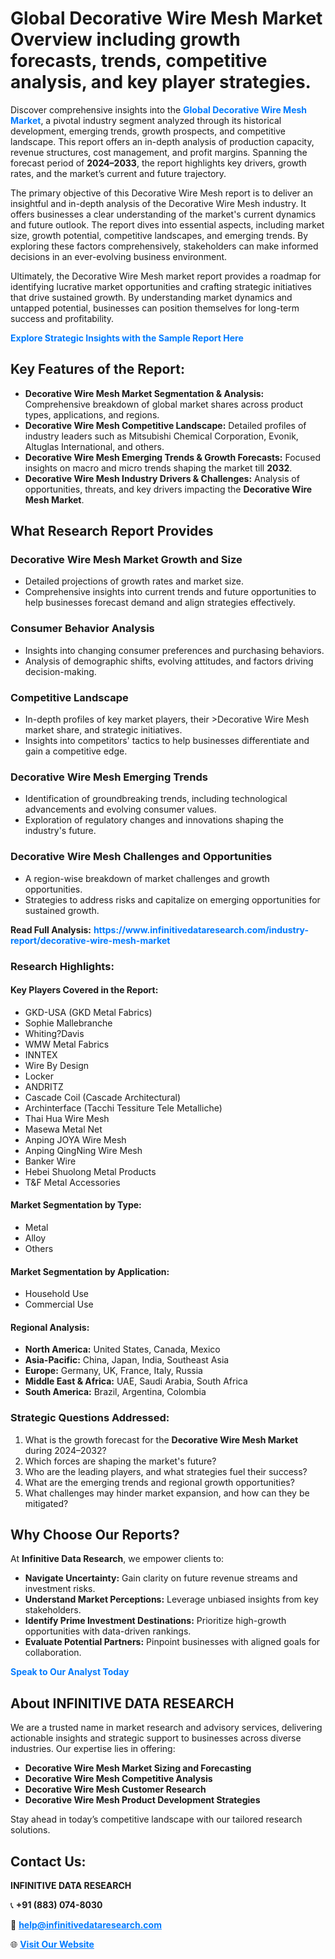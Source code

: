 <h1>Global Decorative Wire Mesh Market Overview including growth forecasts, trends, competitive analysis, and key player strategies.</h1>
<p>
Discover comprehensive insights into the 
<a href="https://www.infinitivedataresearch.com/industry-report/decorative-wire-mesh-market" rel="dofollow" style="color: #007BFF; text-decoration: none;"><strong>Global Decorative Wire Mesh Market</strong></a>, a pivotal industry segment analyzed through its historical development, emerging trends, growth prospects, and competitive landscape. This report offers an in-depth analysis of production capacity, revenue structures, cost management, and profit margins. Spanning the forecast period of <strong>2024–2033</strong>, the report highlights key drivers, growth rates, and the market’s current and future trajectory.
</p>
<p>
The primary objective of this Decorative Wire Mesh report is to deliver an insightful and in-depth analysis of the Decorative Wire Mesh industry. It offers businesses a clear understanding of the market's current dynamics and future outlook. The report dives into essential aspects, including market size, growth potential, competitive landscapes, and emerging trends. By exploring these factors comprehensively, stakeholders can make informed decisions in an ever-evolving business environment.
</p>
<p>
Ultimately, the Decorative Wire Mesh market report provides a roadmap for identifying lucrative market opportunities and crafting strategic initiatives that drive sustained growth. By understanding market dynamics and untapped potential, businesses can position themselves for long-term success and profitability.
</p>
<p>
<a href="https://www.infinitivedataresearch.com/request-sample/reportId=106144" style="color: #007BFF; text-decoration: none;"><strong>Explore Strategic Insights with the Sample Report Here</strong></a>
</p>

<h2>Key Features of the Report:</h2>
<ul>
<li><strong>Decorative Wire Mesh Market Segmentation & Analysis:</strong> Comprehensive breakdown of global market shares across product types, applications, and regions.</li>
<li><strong>Decorative Wire Mesh Competitive Landscape:</strong> Detailed profiles of industry leaders such as Mitsubishi Chemical Corporation, Evonik, Altuglas International, and others.</li>
<li><strong>Decorative Wire Mesh Emerging Trends & Growth Forecasts:</strong> Focused insights on macro and micro trends shaping the market till <strong>2032</strong>.</li>
<li><strong>Decorative Wire Mesh Industry Drivers & Challenges:</strong> Analysis of opportunities, threats, and key drivers impacting the <strong>Decorative Wire Mesh Market</strong>.</li>
</ul>

<h2>What Research Report Provides</h2>
<h3>Decorative Wire Mesh Market Growth and Size</h3>
<ul>
<li>Detailed projections of growth rates and market size.</li>
<li>Comprehensive insights into current trends and future opportunities to help businesses forecast demand and align strategies effectively.</li>
</ul>

<h3>Consumer Behavior Analysis</h3>
<ul>
<li>Insights into changing consumer preferences and purchasing behaviors.</li>
<li>Analysis of demographic shifts, evolving attitudes, and factors driving decision-making.</li>
</ul>

<h3>Competitive Landscape</h3>
<ul>
<li>In-depth profiles of key market players, their >Decorative Wire Mesh market share, and strategic initiatives.</li>
<li>Insights into competitors' tactics to help businesses differentiate and gain a competitive edge.</li>
</ul>

<h3>Decorative Wire Mesh Emerging Trends</h3>
<ul>
<li>Identification of groundbreaking trends, including technological advancements and evolving consumer values.</li>
<li>Exploration of regulatory changes and innovations shaping the industry's future.</li>
</ul>

<h3>Decorative Wire Mesh Challenges and Opportunities</h3>
<ul>
<li>A region-wise breakdown of market challenges and growth opportunities.</li>
<li>Strategies to address risks and capitalize on emerging opportunities for sustained growth.</li>
</ul>
<p><strong>Read Full Analysis:</strong> <a href="https://www.infinitivedataresearch.com/industry-report/decorative-wire-mesh-market" rel="dofollow" style="color: #007BFF; text-decoration: none;"><strong>https://www.infinitivedataresearch.com/industry-report/decorative-wire-mesh-market</strong></a></p>
<h3>Research Highlights:</h3>
<h4>Key Players Covered in the Report:</h4>
<ul><li>GKD-USA (GKD Metal Fabrics)</li><li>Sophie Mallebranche</li><li>Whiting?Davis</li><li>WMW Metal Fabrics</li><li>INNTEX</li><li>Wire By Design</li><li>Locker</li><li>ANDRITZ</li><li>Cascade Coil (Cascade Architectural)</li><li>Archinterface (Tacchi Tessiture Tele Metalliche)</li><li>Thai Hua Wire Mesh</li><li>Masewa Metal Net</li><li>Anping JOYA Wire Mesh</li><li>Anping QingNing Wire Mesh</li><li>Banker Wire</li><li>Hebei Shuolong Metal Products</li><li>T&amp;F Metal Accessories</li></ul>
<h4>Market Segmentation by Type:</h4>
<ul><li>Metal</li><li>Alloy</li><li>Others</li></ul>
<h4>Market Segmentation by Application:</h4>
<ul><li>Household Use</li><li>Commercial Use</li></ul>

<h4>Regional Analysis:</h4>
<ul>
<li><strong>North America:</strong> United States, Canada, Mexico</li>
<li><strong>Asia-Pacific:</strong> China, Japan, India, Southeast Asia</li>
<li><strong>Europe:</strong> Germany, UK, France, Italy, Russia</li>
<li><strong>Middle East & Africa:</strong> UAE, Saudi Arabia, South Africa</li>
<li><strong>South America:</strong> Brazil, Argentina, Colombia</li>
</ul>

<h3>Strategic Questions Addressed:</h3>
<ol>
<li>What is the growth forecast for the <strong>Decorative Wire Mesh Market</strong> during 2024–2032?</li>
<li>Which forces are shaping the market's future?</li>
<li>Who are the leading players, and what strategies fuel their success?</li>
<li>What are the emerging trends and regional growth opportunities?</li>
<li>What challenges may hinder market expansion, and how can they be mitigated?</li>
</ol>

<h2>Why Choose Our Reports?</h2>
<p>At <strong>Infinitive Data Research</strong>, we empower clients to:</p>
<ul>
<li><strong>Navigate Uncertainty:</strong> Gain clarity on future revenue streams and investment risks.</li>
<li><strong>Understand Market Perceptions:</strong> Leverage unbiased insights from key stakeholders.</li>
<li><strong>Identify Prime Investment Destinations:</strong> Prioritize high-growth opportunities with data-driven rankings.</li>
<li><strong>Evaluate Potential Partners:</strong> Pinpoint businesses with aligned goals for collaboration.</li>
</ul>
<p><a href="https://www.infinitivedataresearch.com/industry-report/decorative-wire-mesh-market" rel="dofollow" style="color: #007BFF; text-decoration: none;"><strong>Speak to Our Analyst Today</strong></a></p>

<h2>About INFINITIVE DATA RESEARCH</h2>
<p>We are a trusted name in market research and advisory services, delivering actionable insights and strategic support to businesses across diverse industries. Our expertise lies in offering:</p>
<ul>
<li><strong>Decorative Wire Mesh Market Sizing and Forecasting</strong></li>
<li><strong>Decorative Wire Mesh Competitive Analysis</strong></li>
<li><strong>Decorative Wire Mesh Customer Research</strong></li>
<li><strong>Decorative Wire Mesh Product Development Strategies</strong></li>
</ul>
<p>Stay ahead in today’s competitive landscape with our tailored research solutions.</p>

<h2>Contact Us:</h2>
<p><strong>INFINITIVE DATA RESEARCH</strong></p>
<p>📞 <strong>+91 (883) 074-8030</strong></p>
<p>📧 <strong><a href="mailto:help@infinitivedataresearch.com" style="color: #007BFF;">help@infinitivedataresearch.com</a></strong></p>
<p>🌐 <strong><a href="https://www.infinitivedataresearch.com" rel="dofollow" style="color: #007BFF;">Visit Our Website</a></strong></p>